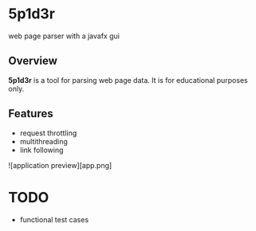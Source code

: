 # 5p1d3r
web page parser with a javafx gui

## Overview

**5p1d3r** is a tool for parsing web page data. It is for educational purposes only.

## Features

- request throttling
- multithreading
- link following

![application preview][app.png]


# TODO
- functional test cases